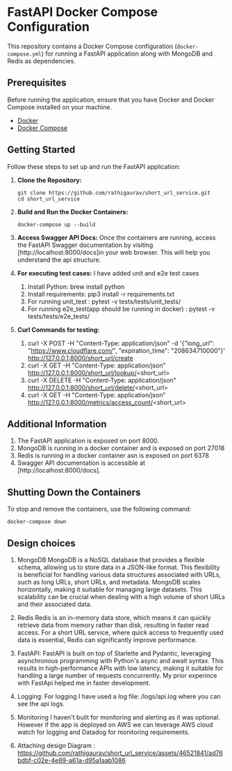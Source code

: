 # FastAPI Docker Compose Configuration
This repository contains a Docker Compose configuration (`docker-compose.yml`) for running a FastAPI application along with MongoDB and Redis as dependencies.

## Prerequisites
Before running the application, ensure that you have Docker and Docker Compose installed on your machine.
- [Docker](https://www.docker.com/)
- [Docker Compose](https://docs.docker.com/compose/)


## Getting Started
Follow these steps to set up and run the FastAPI application:
1. **Clone the Repository:**
    ```
    git clone https://github.com/rathigaurav/short_url_service.git
    cd short_url_service
    ```
2. **Build and Run the Docker Containers:**
    ```
    docker-compose up --build
    ```
3. **Access Swagger API Docs:**
    Once the containers are running, access the FastAPI Swagger documentation by visiting [http://localhost:8000/docs]in your web browser. This will help you understand the api structure.

4. **For executing test cases:**
    I have added unit and e2e test cases
    1. Install Python: brew install python
    2. Install requirements: pip3 install -r requirements.txt
    3. For running unit_test : pytest -v tests/tests/unit_tests/ 
    4. For running e2e_test(app should be running in docker) : pytest -v tests/tests/e2e_tests/

4. **Curl Commands for testing:**
    1. curl -X POST -H "Content-Type: application/json" -d '{"long_url": "https://www.cloudflare.com/", "expiration_time": "208634710000"}' http://127.0.0.1:8000/short_url/create
    2. curl -X GET -H "Content-Type: application/json" http://127.0.0.1:8000/short_url/lookup/<short_url>
    3. curl -X DELETE -H "Content-Type: application/json" http://127.0.0.1:8000/short_url/delete/<short_url>
    4. curl -X GET -H "Content-Type: application/json" http://127.0.0.1:8000/metrics/access_count/<short_url>

## Additional Information
1. The FastAPI application is exposed on port 8000.
2. MongoDB is running in a docker container and is exposed on port 27018
3. Redis is running in a docker container asn is exposed on port 6378
4. Swagger API documentation is accessible at [http://localhost:8000/docs].

## Shutting Down the Containers
To stop and remove the containers, use the following command:
```
docker-compose down
```


## Design choices
1. MongoDB
    MongoDB is a NoSQL database that provides a flexible schema, allowing us to store data in a JSON-like format. This flexibility is beneficial for handling various data structures associated with URLs, such as long URLs, short URLs, and metadata.
    MongoDB scales horizontally, making it suitable for managing large datasets. This scalability can be crucial when dealing with a high volume of short URLs and their associated data.

2. Redis
    Redis is an in-memory data store, which means it can quickly retrieve data from memory rather than disk, resulting in faster read access. For a short URL service, where quick access to frequently used data is essential, Redis can significantly improve performance.

3. FastAPI:
    FastAPI is built on top of Starlette and Pydantic, leveraging asynchronous programming with Python's async and await syntax. This results in high-performance APIs with low latency, making it suitable for handling a large number of requests concurrently. My prior experince with FastApi helped me in faster development.

4. Logging:
    For logging I have used a log file: /logs/api.log where you can see the api logs.

5. Monitoring
    I haven't built for monitoring and alerting as it was optional. However if the app is deployed on AWS we can leverage AWS cloud watch for logging and Datadog for monitoring requirements.

6. Attaching design Diagram : https://github.com/rathigaurav/short_url_service/assets/46521841/ad76bdbf-c02e-4e89-a61a-d95a1aab1086
